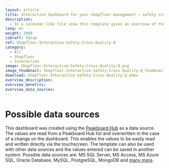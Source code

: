 ```yaml
---
layout: article
title: Interactive dashboard for your shopfloor management – safety cross and quality Q as lean management tools
description: 
  - In a calendar-like tile view this template gives an overview of the safety and quality in the organization contributing to a continuous improvement process (kaizen). The safety cross visualizes accidents and severity of injury at the workplace. The quality Q displays product quality - for an improved quality management in the manufacturing area. Adjust and save the values of individual tiles in a SQL database via touch screen or mouse. This will give both managers and workers a transparent overview of the safety, efficiency and productivity at the shopfloor.
lang: en
weight: 2000
isDraft: false
ref: Shopfloor-Interactive-Safety-Cross-Quality-Q
category:
  - All
  - Shopfloor
  - Interaction
image: Shopfloor-Interactive-Safety-Cross-Quality-Q.png
image_thumbnail: Shopfloor-Interactive-Safety-Cross-Quality-Q_thumbnail.png
download: Shopfloor-Interactive-Safety-Cross-Quality-Q.pbmx
overview_description:
overview_benefits:
overview_data_sources:
---
```


# Possible data sources

This dashboard was created using the [Peakboard Hub](https://peakboard.com/en/product/peakboard-hub/) as a data source. The values are read from a Peakboard Hub list and overwritten in the case of a change on the dashboard. This enables the values to be easily read and written directly via the touchscreen. The template can also be used with other data sources and the values entered can be saved in another system. Possible data sources are: MS SQL Server, MS Access, MS Azure SQL, Oracle Database, MySQL, PostgreSQL, MongoDB and [many more](https://peakboard.com/en/data-connections/).
